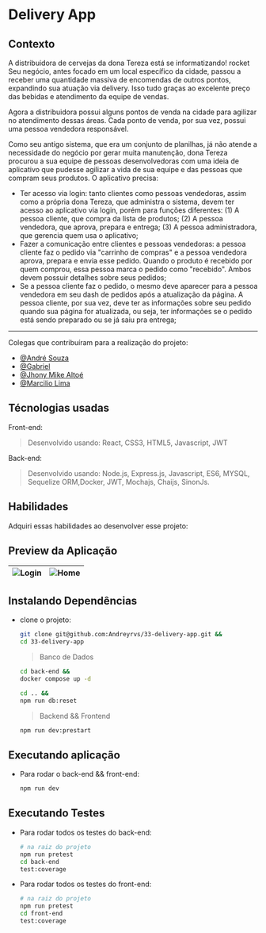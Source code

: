 # Delivery App

## Contexto

A distribuidora de cervejas da dona Tereza está se informatizando! rocket Seu negócio, antes focado em um local específico da cidade, passou a receber uma quantidade massiva de encomendas de outros pontos, expandindo sua atuação via delivery. Isso tudo graças ao excelente preço das bebidas e atendimento da equipe de vendas.

Agora a distribuidora possui alguns pontos de venda na cidade para agilizar no atendimento dessas áreas. Cada ponto de venda, por sua vez, possui uma pessoa vendedora responsável.

Como seu antigo sistema, que era um conjunto de planilhas, já não atende a necessidade do negócio por gerar muita manutenção, dona Tereza procurou a sua equipe de pessoas desenvolvedoras com uma ideia de aplicativo que pudesse agilizar a vida de sua equipe e das pessoas que compram seus produtos. O aplicativo precisa:

- Ter acesso via login: tanto clientes como pessoas vendedoras, assim como a própria dona Tereza, que administra o sistema, devem ter acesso ao aplicativo via login, porém para funções diferentes: (1) A pessoa cliente, que compra da lista de produtos; (2) A pessoa vendedora, que aprova, prepara e entrega; (3) A pessoa administradora, que gerencia quem usa o aplicativo;
- Fazer a comunicação entre clientes e pessoas vendedoras: a pessoa cliente faz o pedido via "carrinho de compras" e a pessoa vendedora aprova, prepara e envia esse pedido. Quando o produto é recebido por quem comprou, essa pessoa marca o pedido como "recebido". Ambos devem possuir detalhes sobre seus pedidos;
- Se a pessoa cliente faz o pedido, o mesmo deve aparecer para a pessoa vendedora em seu dash de pedidos após a atualização da página. A pessoa cliente, por sua vez, deve ter as informações sobre seu pedido quando sua página for atualizada, ou seja, ter informações se o pedido está sendo preparado ou se já saiu pra entrega;

<!-- 
> Utiliza a API []()
 -->

---

Colegas que contribuíram para a realização do projeto:

- [@André Souza](https://github.com/dedojs "github")
- [@Gabriel](https://github.com/gabsufrrj "github")
- [@Jhony Mike Altoé](https://github.com/JhonyAltoe "github")
- [@Marcilio Lima](https://github.com/MarcilioamiL "github")

## Técnologias usadas

Front-end:
> Desenvolvido usando: React, CSS3, HTML5, Javascript, JWT

Back-end:
> Desenvolvido usando: Node.js, Express.js, Javascript, ES6, MYSQL, Sequelize ORM,Docker, JWT, Mochajs, Chaijs, SinonJs.

## Habilidades

Adquiri essas habilidades ao desenvolver esse projeto:

## Preview da Aplicação

| ![Login](./aplicacao-) | ![Home](./aplicacao-) |
| ----------- | ----------- |

## Instalando Dependências

- clone o projeto:

  ```bash
  git clone git@github.com:Andreyrvs/33-delivery-app.git && 
  cd 33-delivery-app
  ```

  > Banco de Dados

  ```bash
  cd back-end &&
  docker compose up -d
  ```

  ```bash
  cd .. &&
  npm run db:reset
  ```

  > Backend && Frontend

  ```bash
  npm run dev:prestart

  ```

## Executando aplicação

- Para rodar o back-end && front-end:

  ```bash
  npm run dev
  ```

## Executando Testes

- Para rodar todos os testes do back-end:

  ```bash
  # na raiz do projeto
  npm run pretest
  cd back-end
  test:coverage
  ```

- Para rodar todos os testes do front-end:

  ```bash
  # na raiz do projeto
  npm run pretest
  cd front-end
  test:coverage
  ```
